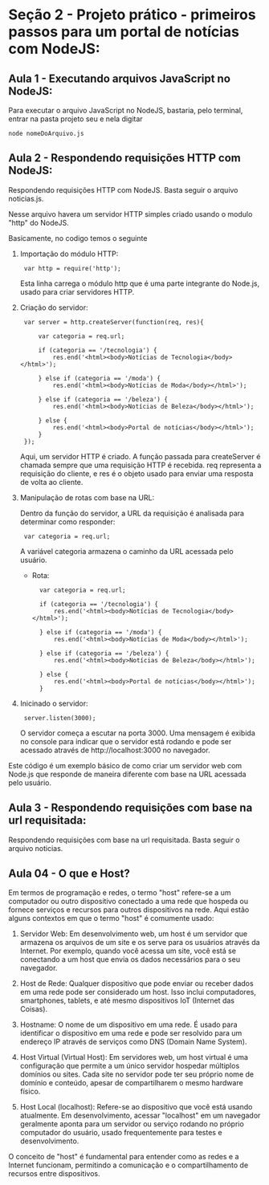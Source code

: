 # Seção 2 - Projeto prático - primeiros passos para um portal de notícias com NodeJS:
## Aula 1 - Executando arquivos JavaScript no NodeJS:
Para executar o arquivo JavaScript no NodeJS, bastaria, pelo terminal, entrar na pasta projeto seu e nela digitar

    node nomeDoArquivo.js
    
## Aula 2 - Respondendo requisições HTTP com NodeJS:
Respondendo requisições HTTP com NodeJS. Basta seguir o arquivo noticias.js.

Nesse arquivo havera um servidor HTTP simples criado usando o modulo "http" do NodeJS.

Basicamente, no codigo temos o seguinte

1. Importação do módulo HTTP:

        var http = require('http');

    Esta linha carrega o módulo http que é uma parte integrante do Node.js, usado para criar servidores HTTP.

2. Criação do servidor:

        var server = http.createServer(function(req, res){

            var categoria = req.url;

            if (categoria == '/tecnologia') {
                res.end('<html><body>Notícias de Tecnologia</body></html>');

            } else if (categoria == '/moda') {
                res.end('<html><body>Notícias de Moda</body></html>');

            } else if (categoria == '/beleza') {
                res.end('<html><body>Notícias de Beleza</body></html>');

            } else {
                res.end('<html><body>Portal de notícias</body></html>');
            }
        });

    Aqui, um servidor HTTP é criado. A função passada para createServer é chamada sempre que uma requisição HTTP é recebida. req representa a requisição do cliente, e res é o objeto usado para enviar uma resposta de volta ao cliente.

3. Manipulação de rotas com base na URL:

    Dentro da função do servidor, a URL da requisição é analisada para determinar como responder:

        var categoria = req.url;

    A variável categoria armazena o caminho da URL acessada pelo usuário.

    - Rota:

            var categoria = req.url;

            if (categoria == '/tecnologia') {
                res.end('<html><body>Notícias de Tecnologia</body></html>');

            } else if (categoria == '/moda') {
                res.end('<html><body>Notícias de Moda</body></html>');

            } else if (categoria == '/beleza') {
                res.end('<html><body>Notícias de Beleza</body></html>');

            } else {
                res.end('<html><body>Portal de notícias</body></html>');
            }
        
4. Inicinado o servidor:

        server.listen(3000);

    O servidor começa a escutar na porta 3000. Uma mensagem é exibida no console para indicar que o servidor está rodando e pode ser acessado através de http://localhost:3000 no navegador.

Este código é um exemplo básico de como criar um servidor web com Node.js que responde de maneira diferente com base na URL acessada pelo usuário.

## Aula 3 - Respondendo requisições com base na url requisitada:
Respondendo requisições com base na url requisitada. Basta seguir o arquivo noticias.

## Aula 04 - O que e Host?
Em termos de programação e redes, o termo "host" refere-se a um computador ou outro dispositivo conectado a uma rede que hospeda ou fornece serviços e recursos para outros dispositivos na rede. Aqui estão alguns contextos em que o termo "host" é comumente usado:

1. Servidor Web: Em desenvolvimento web, um host é um servidor que armazena os arquivos de um site e os serve para os usuários através da Internet. Por exemplo, quando você acessa um site, você está se conectando a um host que envia os dados necessários para o seu navegador.

2. Host de Rede: Qualquer dispositivo que pode enviar ou receber dados em uma rede pode ser considerado um host. Isso inclui computadores, smartphones, tablets, e até mesmo dispositivos IoT (Internet das Coisas).

3. Hostname: O nome de um dispositivo em uma rede. É usado para identificar o dispositivo em uma rede e pode ser resolvido para um endereço IP através de serviços como DNS (Domain Name System).

4. Host Virtual (Virtual Host): Em servidores web, um host virtual é uma configuração que permite a um único servidor hospedar múltiplos domínios ou sites. Cada site no servidor pode ter seu próprio nome de domínio e conteúdo, apesar de compartilharem o mesmo hardware físico.

5. Host Local (localhost): Refere-se ao dispositivo que você está usando atualmente. Em desenvolvimento, acessar "localhost" em um navegador geralmente aponta para um servidor ou serviço rodando no próprio computador do usuário, usado frequentemente para testes e desenvolvimento.

O conceito de "host" é fundamental para entender como as redes e a Internet funcionam, permitindo a comunicação e o compartilhamento de recursos entre dispositivos.